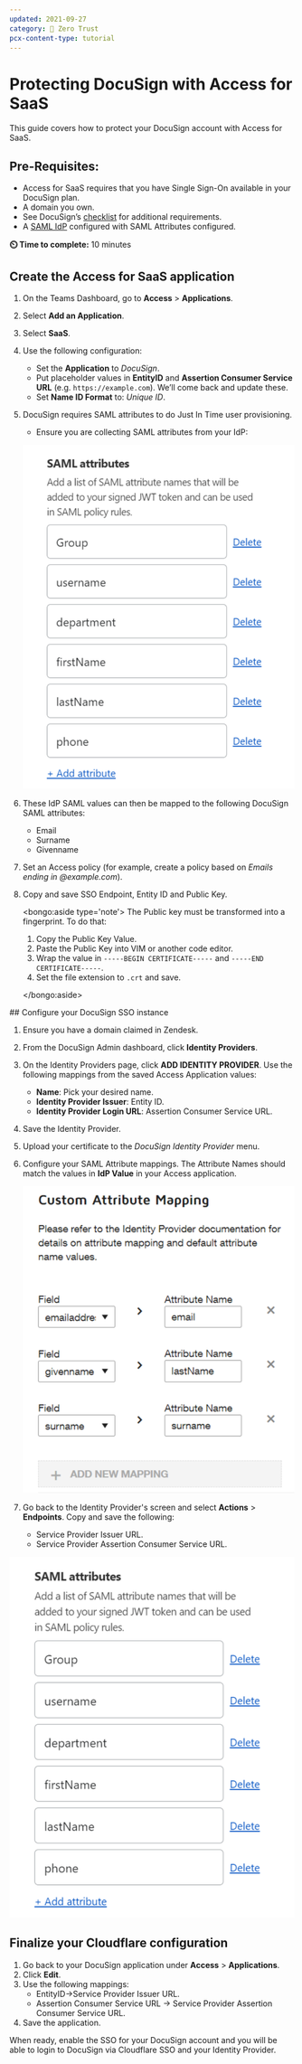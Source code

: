 ```yaml
---
updated: 2021-09-27
category: 🔐 Zero Trust
pcx-content-type: tutorial
---
```


# Protecting DocuSign with Access for SaaS

This guide covers how to protect your DocuSign account with Access for SaaS.

## Pre-Requisites:

- Access for SaaS requires that you have Single Sign-On available in your DocuSign plan.
- A domain you own.
- See DocuSign’s [checklist](https://support.docusign.com/en/guides/org-admin-guide-single-sign-on-overview) for additional requirements.
- A [SAML IdP](/identity/idp-integration/generic-saml) configured with SAML Attributes configured.

**⏲️ Time to complete:** 10 minutes

## Create the Access for SaaS application

1. On the Teams Dashboard, go to **Access** > **Applications**.
1. Select **Add an Application**.
1. Select **SaaS**.
1. Use the following configuration:
   - Set the **Application** to _DocuSign_.
   - Put placeholder values in **EntityID** and **Assertion Consumer Service URL** (e.g. `https://example.com`). We’ll come back and update these.
   - Set **Name ID Format** to: _Unique ID_.
1. DocuSign requires SAML attributes to do Just In Time user provisioning.

   - Ensure you are collecting SAML attributes from your IdP:

   ![DocuSign SAML Attributes](../static/zero-trust-security/docusign/saml-attributes.png)

1. These IdP SAML values can then be mapped to the following DocuSign SAML attributes:
   - Email
   - Surname
   - Givenname
1. Set an Access policy (for example, create a policy based on _Emails ending in @example.com_).
1. Copy and save SSO Endpoint, Entity ID and Public Key.

   <bongo:aside type='note'>
   The Public key must be transformed into a fingerprint. To do that:

   1. Copy the Public Key Value.
   1. Paste the Public Key into VIM or another code editor.
   1. Wrap the value in `-----BEGIN CERTIFICATE-----` and `-----END CERTIFICATE-----`.
   1. Set the file extension to `.crt` and save.

   </bongo:aside>

## Configure your DocuSign SSO instance

1. Ensure you have a domain claimed in Zendesk.
1. From the DocuSign Admin dashboard, click **Identity Providers**.
1. On the Identity Providers page, click **ADD IDENTITY PROVIDER**. Use the following mappings from the saved Access Application values:
   - **Name**: Pick your desired name.
   - **Identity Provider Issuer**: Entity ID.
   - **Identity Provider Login URL**: Assertion Consumer Service URL.
1. Save the Identity Provider.
1. Upload your certificate to the _DocuSign Identity Provider_ menu.
1. Configure your SAML Attribute mappings. The Attribute Names should match the values in **IdP Value** in your Access application.

   ![DocuSign Custom Attributes mapping](../static/zero-trust-security/docusign/custom-attribute-mapping.png)

1. Go back to the Identity Provider's screen and select **Actions** > **Endpoints**. Copy and save the following:
   - Service Provider Issuer URL.
   - Service Provider Assertion Consumer Service URL.

![DocuSign SAML 2.0 Endpoints](../static/zero-trust-security/docusign/saml-endpoints.png)

## Finalize your Cloudflare configuration

1. Go back to your DocuSign application under **Access** > **Applications**.
1. Click **Edit**.
1. Use the following mappings:
   - EntityID->Service Provider Issuer URL.
   - Assertion Consumer Service URL -> Service Provider Assertion Consumer Service URL.
1. Save the application.

When ready, enable the SSO for your DocuSign account and you will be able to login to DocuSign via Cloudflare SSO and your Identity Provider.
